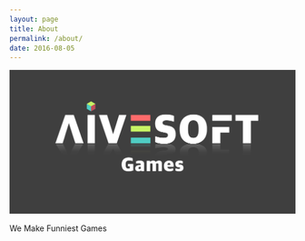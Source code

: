 ```yaml
---
layout: page
title: About
permalink: /about/
date: 2016-08-05
---
```



![logo_dark](./logo_dark.png)


We Make Funniest Games
